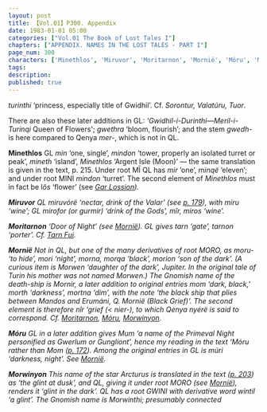 ```yaml
---
layout: post
title: 【Vol.01】P300. Appendix
date: 1983-01-01 05:00
categories: ["Vol.01 The Book of Lost Tales I"]
chapters: ["APPENDIX. NAMES IN THE LOST TALES - PART I"]
page_num: 300
characters: ['Minethlos', 'Miruvor', 'Moritarnon', 'Mornië', 'Móru', 'Morwinyon']
tags: 
description: 
published: true
---
```


<p style="text-indent: 0;">
<I>turinthi</I> ‘princess, especially title of Gwidhil’. Cf. <I>Sorontur, Valatúru, Tuor</I>.
</p>

There are also these later additions in GL: <I>‘Gwidhil-i-Durinthi—Meril-i-Turinqi</I> Queen of Flowers'; <I>gwethra</I> ‘bloom, flourish’; and the stem <I>gwedh-</I> is here compared to Qenya <I>mer-</I>, which is not in QL.

<B>Minethlos</B>   GL <I>min</I> ‘one, single’, <I>mindon</I> ‘tower, properly an isolated turret or peak’, <I>mineth</I> ‘island’, <I>Minethlos</I> ‘Argent Isle (Moon)’ — the same translation is given in the text, p. 215. Under root MĪ QL has <I>mir</I> ‘one’, m<I>inqë</I> ‘eleven’; and under root MINI <I>mindon</I> ‘turret’. The second element of <I>Minethlos</I> must in fact be l<I>ôs</I> ‘flower’ (see <I>[Gar Lossion]({{site.baseurl}}/characters#Gar%20Lossion</I>)).

<B>Miruvor</B>   QL <I>miruvórë</I> ‘nectar, drink of the Valar’ (see [p. 179]({{site.baseurl}}/vol01-p179)), with <I>miru</I> ‘wine’; GL <I>mirofor (or gurmir</I>) ‘drink of the Gods', <I>mîr, miros</I> ‘wine’.

<B>Moritarnon</B>    ‘Door of Night’ (see <I>[Mornië]({{site.baseurl}}/characters#Mornië</I>)). GL gives <I>tarn</I> ‘gate’, <I>tarnon</I> ‘porter’. Cf. <I>[Tarn Fui]({{site.baseurl}}/characters#Tarn%20Fui</I>).

<B>Mornië</B>  Not in QL, but one of the many derivatives of root MORO, as <I>moru-</I> ‘to hide’, <I>mori</I> ‘night’, <I>morna, morqa</I> ‘black’, <I>morion</I> ‘son of the dark’. (A curious item is <I>Morwen</I> ‘daughter of the dark’, Jupiter. In the original tale of Turin his mother was not named Morwen.) The Gnomish name of the death-ship is <I>Mornir</I>, a later addition to original entries <I>mom</I> ‘dark, black,’ <I>morth</I> ‘darkness’, <I>mortna</I> ‘dim’, with the note ‘the black ship that plies between Mandos and Erumáni, Q. <I>Mornië</I> (Black Grief)’. The second element is therefore <I>nîr</I> ‘grief (< <I>nier-)</I>, to which Qenya <I>nyérë</I> is said to correspond. Cf. <I>[Moritarnon]({{site.baseurl}}/characters#Moritarnon), [Móru]({{site.baseurl}}/characters#Móru), [Morwinyon]({{site.baseurl}}/characters#Morwinyon</I>).

<B>Móru</B>   GL in a later addition gives <I>Mum</I> ‘a name of the Primeval Night personified as Gwerlum or Gungliont’, hence my reading in the text <I>‘Móru</I> rather than <I>Mom</I> ([p. 172]({{site.baseurl}}/vol01-p172)). Among the original entries in GL is <I>múri</I> ‘darkness, night’. See <I>[Mornië]({{site.baseurl}}/characters#Mornië</I>).

<B>Morwinyon</B>   This name of the star Arcturus is translated in the text ([p. 203]({{site.baseurl}}/vol01-p203)) as ‘the glint at dusk’, and QL, giving it under root MORO (see <I>[Mornië]({{site.baseurl}}/characters#Mornië</I>)), renders it ‘glint in the dark’. QL has a root GWINI with derivative word <I>wintil</I> ‘a glint’. The Gnomish name is <I>Morwinthi;</I> presumably connected

